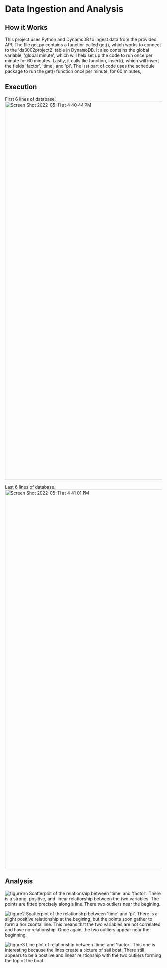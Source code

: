 # Data Ingestion and Analysis

## How it Works 
This project uses Python and DynamoDB to ingest data from the provided API. The file get.py contains a function called get(), which works to connect to the 'ds3002project2' table in DynamoDB. It also contains the global variable, 'global minute', which will help set up the code to run once per minute for 60 minutes. Lastly, it calls the function, insert(), which will insert the fields 'factor', 'time', and 'pi'. The last part of code uses the schedule package to run the get() function once per minute, for 60 minutes, 

## Execution

First 6 lines of database.
<img width="1212" alt="Screen Shot 2022-05-11 at 4 40 44 PM" src="https://user-images.githubusercontent.com/98042008/167944064-cce8f527-fe9c-4b3c-9482-e0e73b27607b.png">

Last 6 lines of database.
<img width="1213" alt="Screen Shot 2022-05-11 at 4 41 01 PM" src="https://user-images.githubusercontent.com/98042008/167944237-bccb7708-18bd-4306-8d51-f7c129342a55.png">

## Analysis
![figure1](https://user-images.githubusercontent.com/98042008/167944449-3b9ee761-2e2c-4f4f-9166-c3cffca74c40.png)\n
Scatterplot of the relationship between 'time' and 'factor'. There is a strong, positive, and linear relationship between the two variables. The points are fitted precisely along a line. There two outliers near the begining.


![figure2](https://user-images.githubusercontent.com/98042008/167944478-a864eb6c-78ed-404b-8b71-bf15344a228d.png)
Scatterplot of the relationship between 'time' and 'pi'. There is a slight positive relationship at the begining, but the points soon gather to form a horizsontal line. This means that the two variables are not correlated and have no relationship. Once again, the two outliers appear near the beginning.


![figure3](https://user-images.githubusercontent.com/98042008/167944499-fc3e54aa-ade1-49a6-a0a5-4476397d4bd4.png)
Line plot of relationship between 'time' and 'factor'. This one is interesting because the lines create a picture of sail boat. There still appears to be a postiive and linear relationship with the two outliers forming the top of the boat.
